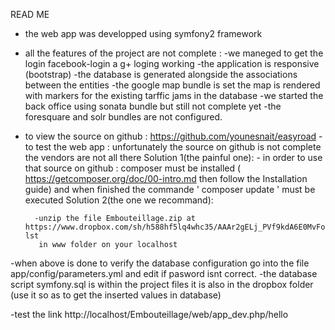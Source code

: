 READ ME
- the web app was developped using symfony2 framework
- all the features of the project are not complete :
		-we maneged to get the login facebook-login a g+ loging working
		-the application is responsive (bootstrap)
		-the database is generated alongside the associations between the entities
		-the google map bundle is set the map is rendered with markers for the existing tarffic jams in the database 
		-we started the back office using sonata bundle but still not complete yet
		-the foresquare and solr bundles are not configured.
		
- to view the source on github : https://github.com/younesnait/easyroad
-to test the web app :
  unfortunately the source on github is not complete the vendors are not all there
	Solution 1(the painful one):
		- in order to use that source on github : composer must be installed ( https://getcomposer.org/doc/00-intro.md then follow the Installation guide)
			and when finished the commande ' composer update ' must be executed
	Solution 2(the one we recommand):
	
		-unzip the file Embouteillage.zip at https://www.dropbox.com/sh/h588hf5lq4whc35/AAAr2gELj_PVf9kdA6E0MvFoa?lst
		 in www folder on your localhost
		
-when above is done to verify the database configuration go into the file app/config/parameters.yml and edit if pasword isnt correct.
-the database script symfony.sql is within the project files it is also in the dropbox folder (use it so as to get the inserted values in database)

-test the link http://localhost/Embouteillage/web/app_dev.php/hello 




